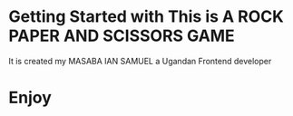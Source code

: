 # Getting Started with This is A ROCK PAPER AND SCISSORS GAME
It is created my MASABA IAN SAMUEL a Ugandan Frontend developer



# Enjoy


